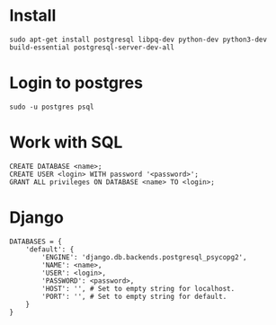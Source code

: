 # Install
    sudo apt-get install postgresql libpq-dev python-dev python3-dev build-essential postgresql-server-dev-all

# Login to postgres
    sudo -u postgres psql

# Work with SQL
    CREATE DATABASE <name>;
    CREATE USER <login> WITH password '<password>';
    GRANT ALL privileges ON DATABASE <name> TO <login>;

# Django
    DATABASES = {
        'default': {
            'ENGINE': 'django.db.backends.postgresql_psycopg2',
            'NAME': <name>,
            'USER': <login>,
            'PASSWORD': <password>,
            'HOST': '', # Set to empty string for localhost.
            'PORT': '', # Set to empty string for default.
        }
    }
